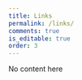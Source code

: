 ```yaml
---
title: Links
permalink: /links/
comments: true
is_editable: true
order: 3
---
```


No content here



